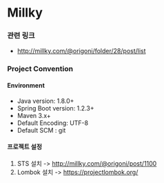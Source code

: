 # Millky

### 관련 링크
- http://millky.com/@origoni/folder/28/post/list

### Project Convention

#### Environment
- Java version: 1.8.0+
- Spring Boot version: 1.2.3+
- Maven 3.x+
- Default Encoding: UTF-8
- Default SCM : git

#### 프로젝트 설정
1. STS 설치 -> http://millky.com/@origoni/post/1100
2. Lombok 설치 -> https://projectlombok.org/
